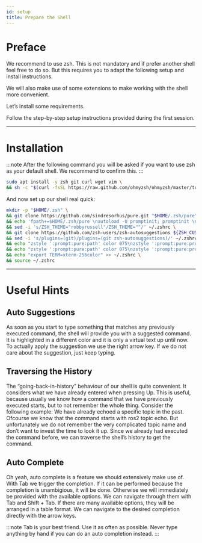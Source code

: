 ```yaml
---
id: setup
title: Prepare the Shell
---
```


# Preface

We recommend to use zsh. This is not mandatory and if prefer another shell feel free to do so. But this requires you to adapt the following setup and install instructions.

We will also make use of some extensions to make working with the shell more convenient.

Let’s install some requirements.

Follow the step-by-step setup instructions provided during the first session.

---

# Installation

:::note
After the following command you will be asked if you want to use zsh as your default shell. We recommend to confirm this.
:::

```bash
sudo apt install -y zsh git curl wget vim \
&& sh -c "$(curl -fsSL https://raw.github.com/ohmyzsh/ohmyzsh/master/tools/install.sh)"
```
And now set up our shell real quick:

```bash
mkdir -p "$HOME/.zsh" \
&& git clone https://github.com/sindresorhus/pure.git "$HOME/.zsh/pure"\
&& echo 'fpath+=$HOME/.zsh/pure \nautoload -U promptinit; promptinit \nprompt pure' | cat - ~/.zshrc > temp && mv temp ~/.zshrc \
&& sed -i 's/ZSH_THEME="robbyrussell"/ZSH_THEME=""/' ~/.zshrc \
&& git clone https://github.com/zsh-users/zsh-autosuggestions ${ZSH_CUSTOM:-~/.oh-my-zsh/custom}/plugins/zsh-autosuggestions \
&& sed -i 's/plugins=(git)/plugins=(git zsh-autosuggestions)/' ~/.zshrc \
&& echo "zstyle ':prompt:pure:path' color 075\nzstyle ':prompt:pure:prompt:success' color 214\nzstyle ':prompt:pure:user' color 119\nzstyle ':prompt:pure:host' color 119\nZSH_AUTOSUGGEST_HIGHLIGHT_STYLE='fg=161'" >> ~/.zshrc \
&& echo "zstyle ':prompt:pure:path' color 075\nzstyle ':prompt:pure:prompt:success' color 214\nzstyle ':prompt:pure:user' color 119\nzstyle ':prompt:pure:host' color 119\nZSH_AUTOSUGGEST_HIGHLIGHT_STYLE='fg=161'" >> ~/.zshrc \
&& echo "export TERM=xterm-256color" >> ~/.zshrc \
&& source ~/.zshrc
```
---

# Useful Hints

## Auto Suggestions
As soon as you start to type something that matches any previously executed command, the shell will provide you with a suggested command. It is highlighted in a different color and it is only a virtual text up until now. To actually apply the suggestion we use the right arrow key. If we do not care about the suggestion, just keep typing.

## Traversing the History
The “going-back-in-history” behaviour of our shell is quite convenient. It considers what we have already entered when pressing Up. This is useful, because usually we know how a command that we have previously executed starts, but to not remember the whole thing. Consider the following example: We have already echoed a specific topic in the past. Ofcourse we know that the command starts with ros2 topic echo. But unfortunately we do not remember the very complicated topic name and don’t want to invest the time to look it up. Since we already had executed the command before, we can traverse the shell’s history to get the command.

## Auto Complete
Oh yeah, auto complete is a feature we should extensively make use of. With Tab we trigger the completion. If it can be performed because the completion is unambigious, it will be done. Otherwise we will immediately be provided with the available options. We can navigate through them with Tab and Shift + Tab. If there are many available options, they will be arranged in a table format. We can navigate to the desired completion directly with the arrow keys.

:::note
Tab is your best friend. Use it as often as possible. Never type anything by hand if you can do an auto completion instead.
:::